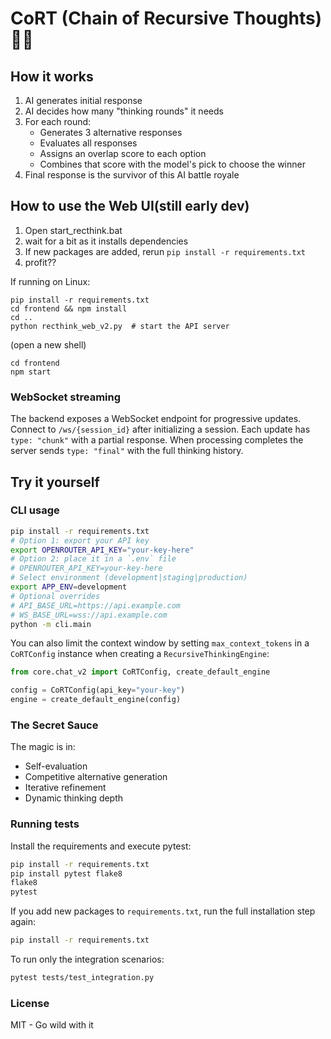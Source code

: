 # CoRT (Chain of Recursive Thoughts) 🧠🔄

## How it works
1. AI generates initial response
2. AI decides how many "thinking rounds" it needs
3. For each round:
   - Generates 3 alternative responses
   - Evaluates all responses
   - Assigns an overlap score to each option
   - Combines that score with the model's pick to choose the winner
4. Final response is the survivor of this AI battle royale

## How to use the Web UI(still early dev)
1. Open start_recthink.bat
2. wait for a bit as it installs dependencies
3. If new packages are added, rerun `pip install -r requirements.txt`
4. profit??

If running on Linux:
```
pip install -r requirements.txt
cd frontend && npm install
cd ..
python recthink_web_v2.py  # start the API server
```

(open a new shell)

```
cd frontend
npm start
```

### WebSocket streaming
The backend exposes a WebSocket endpoint for progressive updates.
Connect to `/ws/{session_id}` after initializing a session.
Each update has `type: "chunk"` with a partial response.
When processing completes the server sends `type: "final"` with the
full thinking history.

## Try it yourself
### CLI usage
```bash
pip install -r requirements.txt
# Option 1: export your API key
export OPENROUTER_API_KEY="your-key-here"
# Option 2: place it in a `.env` file
# OPENROUTER_API_KEY=your-key-here
# Select environment (development|staging|production)
export APP_ENV=development
# Optional overrides
# API_BASE_URL=https://api.example.com
# WS_BASE_URL=wss://api.example.com
python -m cli.main
```
You can also limit the context window by setting `max_context_tokens` in a
`CoRTConfig` instance when creating a `RecursiveThinkingEngine`:

```python
from core.chat_v2 import CoRTConfig, create_default_engine

config = CoRTConfig(api_key="your-key")
engine = create_default_engine(config)
```

### The Secret Sauce
The magic is in:

 - Self-evaluation
 - Competitive alternative generation
 - Iterative refinement
 - Dynamic thinking depth


### Running tests
Install the requirements and execute pytest:
```bash
pip install -r requirements.txt
pip install pytest flake8
flake8
pytest
```

If you add new packages to `requirements.txt`, run the full installation step
again:

```bash
pip install -r requirements.txt
```

To run only the integration scenarios:
```bash
pytest tests/test_integration.py
```

### License
MIT - Go wild with it
